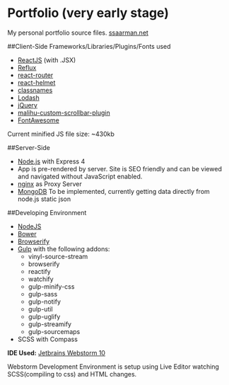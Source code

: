 # Portfolio (very early stage)

My personal portfolio source files. [ssaarman.net](http://saarman.net)

##Client-Side Frameworks/Libraries/Plugins/Fonts used

* [ReactJS](https://github.com/facebook/react) (with .JSX) 
* [Reflux](https://github.com/spoike/refluxjs) 
* [react-router](https://github.com/rackt/react-router)
* [react-helmet](https://github.com/nfl/react-helmet)
* [classnames](https://github.com/JedWatson/classnames)
* [Lodash](https://github.com/lodash/lodash)
* [jQuery](https://github.com/jquery/jquery) 
* [malihu-custom-scrollbar-plugin](https://github.com/malihu/malihu-custom-scrollbar-plugin)
* [FontAwesome](https://github.com/FortAwesome/Font-Awesome)

Current minified JS file size: ~430kb

##Server-Side
* [Node.js](https://nodejs.org) with Express 4 
* App is pre-rendered by server. Site is SEO friendly and can be viewed and navigated without JavaScript enabled.
* [nginx](http://nginx.org) as Proxy Server
* [MongoDB](https://www.mongodb.org) To be implemented, currently getting data directly from node.js static json
 
##Developing Environment

* [NodeJS](https://github.com/joyent/node)
* [Bower](https://github.com/bower/bower)
* [Browserify](https://github.com/substack/node-browserify)
* [Gulp](https://github.com/gulpjs/gulp) with the following addons:
    * vinyl-source-stream
    * browserify
    * reactify
    * watchify
    * gulp-minify-css
    * gulp-sass
    * gulp-notify
    * gulp-util
    * gulp-uglify
    * gulp-streamify
    * gulp-sourcemaps
* SCSS with Compass
    
**IDE Used:** [Jetbrains Webstorm 10](https://www.jetbrains.com/webstorm/)

Webstorm Development Environment is setup using Live Editor watching SCSS(compiling to css) and HTML changes.
